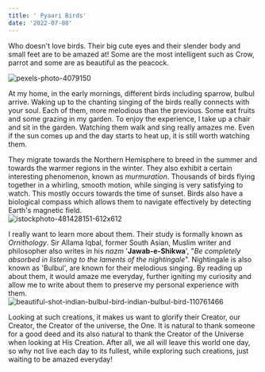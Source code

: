 ```yaml
---
title: ' Pyaari Birds'
date: '2022-07-08'
---
```


Who doesn't love birds. Their big cute eyes and their slender body and small feet are to be amazed at! Some are the most intelligent such as Crow, parrot and some are as beautiful as the peacock.

![pexels-photo-4079150](https://user-images.githubusercontent.com/81223935/177941945-5e8556ad-2227-4ccb-9574-a7568891bb06.jpg)



At my home, in the early mornings, different birds including sparrow, bulbul arrive. Waking up to the chanting singing of the birds really connects with your soul. Each of them, more melodious than the previous. Some eat fruits and some grazing in my garden. To enjoy the experience, I take up a chair and sit in the garden. Watching them walk and sing really amazes me. Even if the sun comes up and the day starts to heat up, it is still worth watching them.  

They migrate towards the Northern Hemisphere to breed in the summer and towards the warmer regions in the winter. They also exhibit a certain interesting phenomenon, known as *_murmuration_*. Thousands of birds flying together in a whirling, smooth motion, while singing is very satisfying to watch. This mostly occurs towards the time of sunset. Birds also have a biological compass which allows them to navigate effectively by detecting Earth's magnetic field.  
![istockphoto-481428151-612x612](https://user-images.githubusercontent.com/81223935/177941030-8e7e35aa-e1f9-492c-972c-1a10650c2e7b.jpg)

I really want to learn more about them. Their study is formally known as _*Ornithology*_. Sir Allama Iqbal, former South Asian, Muslim writer and philosopher also writes in his _nazm_ '__Jawab-e-Shikwa__', "_Be completely absorbed in listening to the laments of the nightingale_". Nightingale is also known as 'Bulbul', are known for their melodious singing. By reading up about them, it would amaze me everyday, further igniting my curiosity and allow me to write about them to preserve my personal experience with them.   
![beautiful-shot-indian-bulbul-bird-indian-bulbul-bird-110761466](https://user-images.githubusercontent.com/81223935/177941304-18aadbe8-3955-48bf-974e-762371b0aa6a.jpg)

Looking at such creations, it makes us want to glorify their Creator, our Creator, the Creator of the universe, the One. It is natural to thank someone for a good deed and its also natural to thank the Creator of the Universe when looking at His Creation. After all, we all will leave this world one day, so why not live each day to its fullest, while exploring such creations, just waiting to be amazed everyday! 

